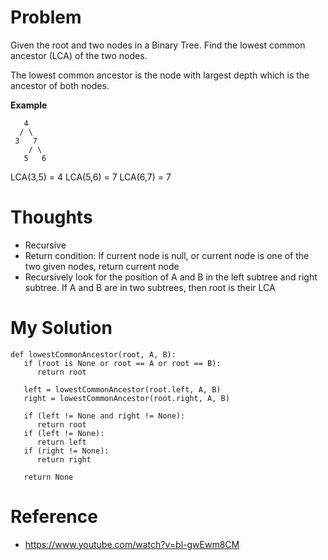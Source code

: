 # Problem

Given the root and two nodes in a Binary Tree. Find the lowest common ancestor (LCA) of the two nodes.

The lowest common ancestor is the node with largest depth which is the ancestor of both nodes.

**Example**

```
   4
  / \
 3   7
    / \
   5   6  
```
LCA(3,5) = 4
LCA(5,6) = 7
LCA(6,7) = 7

# Thoughts

- Recursive
- Return condition: If current node is null, or current node is one of the two given nodes, return current node
- Recursively look for the position of A and B in the left subtree and right subtree. If A and B are in two subtrees, then root is their LCA

# My Solution

```
def lowestCommonAncestor(root, A, B):
   if (root is None or root == A or root == B):
      return root
   
   left = lowestCommonAncestor(root.left, A, B)
   right = lowestCommonAncestor(root.right, A, B)
   
   if (left != None and right != None):
      return root
   if (left != None):
      return left
   if (right != None):
      return right
   
   return None
```

# Reference

- https://www.youtube.com/watch?v=bl-gwEwm8CM